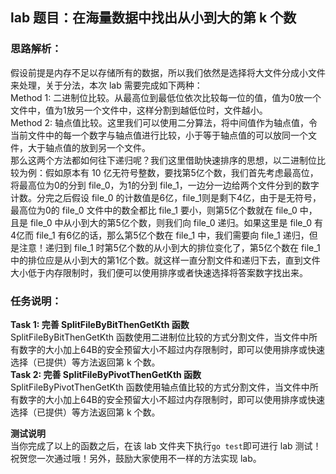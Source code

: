 ## lab 题目：在海量数据中找出从小到大的第 k 个数
### 思路解析：
假设前提是内存不足以存储所有的数据，所以我们依然是选择将大文件分成小文件来处理，关于分法，本次 lab 需要完成如下两种：<br>
Method 1: 二进制位比较。从最高位到最低位依次比较每一位的值，值为0放一个文件中，值为1放另一个文件中，这样分割到越低位时，文件越小。<br>
Method 2: 轴点值比较。这里我们可以使用二分算法，将中间值作为轴点值，令当前文件中的每一个数字与轴点值进行比较，小于等于轴点值的可以放同一个文件，大于轴点值的放到另一个文件。<br>
那么这两个方法都如何往下递归呢？我们这里借助快速排序的思想，以二进制位比较为例：假如原本有 10 亿无符号整数，要找第5亿个数，我们首先考虑最高位，将最高位为0的分到 file_0，为1的分到 file_1，一边分一边给两个文件分到的数字计数。分完之后假设 file_0 的计数值是6亿，file_1则是剩下4亿，由于是无符号，最高位为0的 file_0 文件中的数全都比 file_1 要小，则第5亿个数就在 file_0 中，且是 file_0 中从小到大的第5亿个数，则我们向 file_0 递归。如果这里是 file_0 有4亿而 file_1 有6亿的话，那么第5亿个数在 file_1 中，我们需要向 file_1 递归，但是注意！递归到 file_1 时第5亿个数的从小到大的排位变化了，第5亿个数在 file_1 中的排位应是从小到大的第1亿个数。就这样一直分割文件和递归下去，直到文件大小低于内存限制时，我们便可以使用排序或者快速选择将答案数字找出来。<br>

### 任务说明：
**Task 1: 完善 SplitFileByBitThenGetKth 函数**<br>
SplitFileByBitThenGetKth 函数使用二进制位比较的方式分割文件，当文件中所有数字的大小加上64B的安全预留大小不超过内存限制时，即可以使用排序或快速选择（已提供）等方法返回第 k 个数。<br>
**Task 2: 完善 SplitFileByPivotThenGetKth 函数**<br>
SplitFileByPivotThenGetKth 函数使用轴点值比较的方式分割文件，当文件中所有数字的大小加上64B的安全预留大小不超过内存限制时，即可以使用排序或快速选择（已提供）等方法返回第 k 个数。<br>

**测试说明**<br>
当你完成了以上的函数之后，在该 lab 文件夹下执行`go test`即可进行 lab 测试！祝贺您一次通过哦！另外，鼓励大家使用不一样的方法实现 lab。
